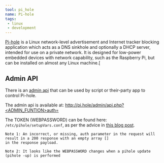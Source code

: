 ```yaml
---
tool: pi_hole
name: Pi-hole
tags:
 - linux
 - development
---
```


[Pi-hole](https://pi-hole.net/) is a Linux network-level advertisement and Internet tracker blocking application which acts as a DNS sinkhole and optionally a DHCP server, intended for use on a private network. 
It is designed for low-power embedded devices with network capability, such as the Raspberry Pi, but can be installed on almost any Linux machine.[
<!--more-->

## Admin API

There is an [admin api](https://discourse.pi-hole.net/t/pi-hole-api/1863) that can be used by script or their-party app to control Pi-hole.

The admin api is available at: http://pi.hole/admin/api.php?<ADMIN_FUNTION>auth=<TOKEN>

The TOKEN (WEBPASSWORD) can be found here: `/etc/pihole/setupVars.conf`, as per the advice in [this blog post](https://pi-hole.net/blog/2022/11/17/upcoming-changes-authentication-for-more-api-endpoints-required/#page-content).

    Note 1: An incorrect, or missing, auth parameter in the request will result in a 200 response with an empty array [] 
    in the response payload.

    Note 2: It looks like the WEBPASSWORD changes when a pihole update (pihole -up) is performed
